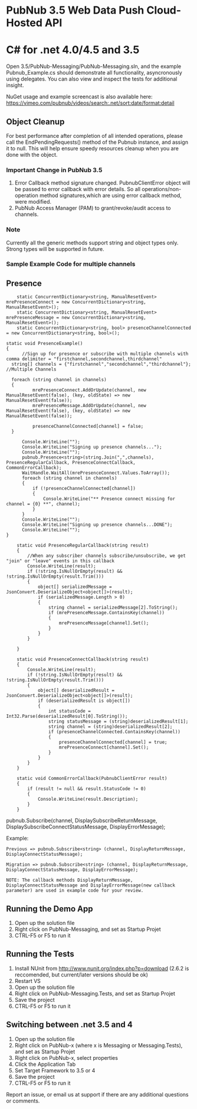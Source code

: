 # PubNub 3.5 Web Data Push Cloud-Hosted API
# C# for .net 4.0/4.5 and 3.5

Open 3.5/PubNub-Messaging/PubNub-Messaging.sln, and the example Pubnub_Example.cs should demonstrate all functionality, asyncronously using delegates.
You can also view and inspect the tests for additional insight. 

NuGet usage and example screencast is also available here: https://vimeo.com/pubnub/videos/search:.net/sort:date/format:detail

## Object Cleanup

For best performance after completion of all intended operations, please call the EndPendingRequests() method
of the Pubnub instance, and assign it to null. This will help ensure speedy resources cleanup when you are done
with the object.

### Important Change in PubNub 3.5 
1. Error Callback method signature changed. PubnubClientError object will be passed to error callback with error details. So all operations/non-operation method signatures,which are using error callback method, were modified.
2. PubNub Access Manager (PAM) to grant/revoke/audit access to channels.

### Note
Currently all the generic methods support string and object types only. Strong types will be supported in future.

### Sample Example Code for multiple channels


## Presence

        static ConcurrentDictionary<string, ManualResetEvent> mrePresenceConnect = new ConcurrentDictionary<string, ManualResetEvent>();
        static ConcurrentDictionary<string, ManualResetEvent> mrePresenceMessage = new ConcurrentDictionary<string, ManualResetEvent>();
        static ConcurrentDictionary<string, bool> presenceChannelConnected = new ConcurrentDictionary<string, bool>();
	
	static void PresenceExample()
	{
          //Sign up for presence or subscribe with multiple channels with comma delimiter = "firstchannel,secondchannel,thirdchannel"
  	  string[] channels = {"firstchannel","secondchannel","thirdchannel"}; //Multiple Channels

	  foreach (string channel in channels)
	  {
              mrePresenceConnect.AddOrUpdate(channel, new ManualResetEvent(false), (key, oldState) => new ManualResetEvent(false));
              mrePresenceMessage.AddOrUpdate(channel, new ManualResetEvent(false), (key, oldState) => new ManualResetEvent(false));

              presenceChannelConnected[channel] = false;
  	  }

          Console.WriteLine("");
          Console.WriteLine("Signing up presence channels...");
          Console.WriteLine("");
          pubnub.Presence<string>(string.Join(",",channels), PresenceRegularCallback, PresenceConnectCallback, CommonErrorCallback);
          WaitHandle.WaitAll(mrePresenceConnect.Values.ToArray());
          foreach (string channel in channels)
          {
              if (!presenceChannelConnected[channel])
              {
                  Console.WriteLine("** Presence connect missing for channel = {0} **", channel);
              }
          }
          Console.WriteLine("");
          Console.WriteLine("Signing up presence channels...DONE");
          Console.WriteLine("");
	}

        static void PresenceRegularCallback(string result)
        {
            //When any subscriber channels subscribe/unsubscribe, we get "join" or "leave" events in this callback
            Console.WriteLine(result);
            if (!string.IsNullOrEmpty(result) && !string.IsNullOrEmpty(result.Trim()))
            {
                object[] serializedMessage = JsonConvert.DeserializeObject<object[]>(result);
                if (serializedMessage.Length > 0)
                {
                    string channel = serializedMessage[2].ToString();
                    if (mrePresenceMessage.ContainsKey(channel))
                    {
                        mrePresenceMessage[channel].Set();
                    }
                }
            }
            
        }

        static void PresenceConnectCallback(string result)
        {
            Console.WriteLine(result);
            if (!string.IsNullOrEmpty(result) && !string.IsNullOrEmpty(result.Trim()))
            {
                object[] deserializedResult = JsonConvert.DeserializeObject<object[]>(result);
                if (deserializedResult is object[])
                {
                    int statusCode = Int32.Parse(deserializedResult[0].ToString());
                    string statusMessage = (string)deserializedResult[1];
                    string channel = (string)deserializedResult[2];
                    if (presenceChannelConnected.ContainsKey(channel))
                    {
                        presenceChannelConnected[channel] = true;
                        mrePresenceConnect[channel].Set();
                    }
                }
            }
        }

        static void CommonErrorCallback(PubnubClientError result)
        {
            if (result != null && result.StatusCode != 0)
            {
                Console.WriteLine(result.Description);
            }
        }

pubnub.Subscribe<string>(channel, DisplaySubscribeReturnMessage, DisplaySubscribeConnectStatusMessage, DisplayErrorMessage);

Example:
```
Previous => pubnub.Subscribe<string> (channel, DisplayReturnMessage, DisplayConnectStatusMessage);

Migration => pubnub.Subscribe<string> (channel, DisplayReturnMessage, DisplayConnectStatusMessage, DisplayErrorMessage);

NOTE: The callback methods DisplayReturnMessage, DisplayConnectStatusMessage and DisplayErrorMessage(new callback parameter) are used in example code for your review.

```
## Running the Demo App

1. Open up the solution file
2. Right click on PubNub-Messaging, and set as Startup Projet
3. CTRL-F5 or F5 to run it

## Running the Tests

1. Install NUnit from http://www.nunit.org/index.php?p=download (2.6.2 is reccomended, but current/later versions should be ok)
2. Restart VS
3. Open up the solution file
4. Right click on PubNub-Messaging.Tests, and set as Startup Projet
5. Save the project
5. CTRL-F5 or F5 to run it

## Switching between .net 3.5 and 4

1. Open up the solution file
2. Right click on PubNub-x (where x is Messaging or Messaging.Tests), and set as Startup Projet
3. Right click on PubNub-x, select properties
4. Click the Application Tab
5. Set Target Framework to 3.5 or 4
6. Save the project
7. CTRL-F5 or F5 to run it

Report an issue, or email us at support if there are any additional questions or comments.
